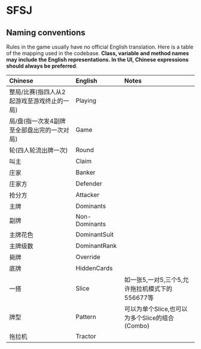 # SFSJ

## Naming conventions

Rules in the game usually have no official English translation. Here is a table
of the mapping used in the codebase. **Class, variable and method names may
include the English representations. In the UI, Chinese expressions should
always be preferred**.

|Chinese|English|Notes|
|:------|:------|:----|
|整局/比赛(指四人从2起游戏至游戏终止的一局)|Playing|
|局/盘(指一次发4副牌至全部盘出完的一次对局)|Game|
|轮(四人轮流出牌一次)|Round|
|叫主|Claim|
|庄家|Banker|
|庄家方|Defender|
|抢分方|Attacker|
|主牌|Dominants|
|副牌|Non-Dominants|
|主牌花色|DominantSuit|
|主牌级数|DominantRank|
|毙牌|Override|
|底牌|HiddenCards|
|一搭|Slice|如一张5,一对5,三个5,允许拖拉机模式下的556677等|
|牌型|Pattern|可以为单个Slice,也可以为多个Slice的组合(Combo)|
|拖拉机|Tractor|

